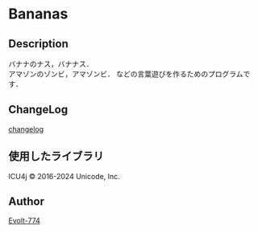 Bananas
====

## Description
バナナのナス，バナナス．  
アマゾンのゾンビ，アマゾンビ．
などの言葉遊びを作るためのプログラムです．

## ChangeLog
[changelog](https://github.com/Evolt-774/Bananas/blob/main/CHANGELOG.md)

## 使用したライブラリ
ICU4j © 2016-2024 Unicode, Inc.


## Author

[Evolt-774](https://github.com/Evolt-774)
